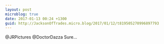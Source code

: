 ```yaml
---
layout: post
microblog: true
date: 2017-01-13 00:24 +1300
guid: http://JacksonOfTrades.micro.blog/2017/01/12/t819505270996897793.html
---
```

@JRPictures @DoctorDazza Sure...
